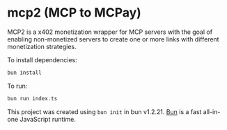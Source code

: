 # mcp2 (MCP to MCPay)

MCP2 is a x402 monetization wrapper for MCP servers with the goal of enabling non-monetized servers to create one or more links with different monetization strategies.

To install dependencies:

```bash
bun install
```

To run:

```bash
bun run index.ts
```

This project was created using `bun init` in bun v1.2.21. [Bun](https://bun.com) is a fast all-in-one JavaScript runtime.
